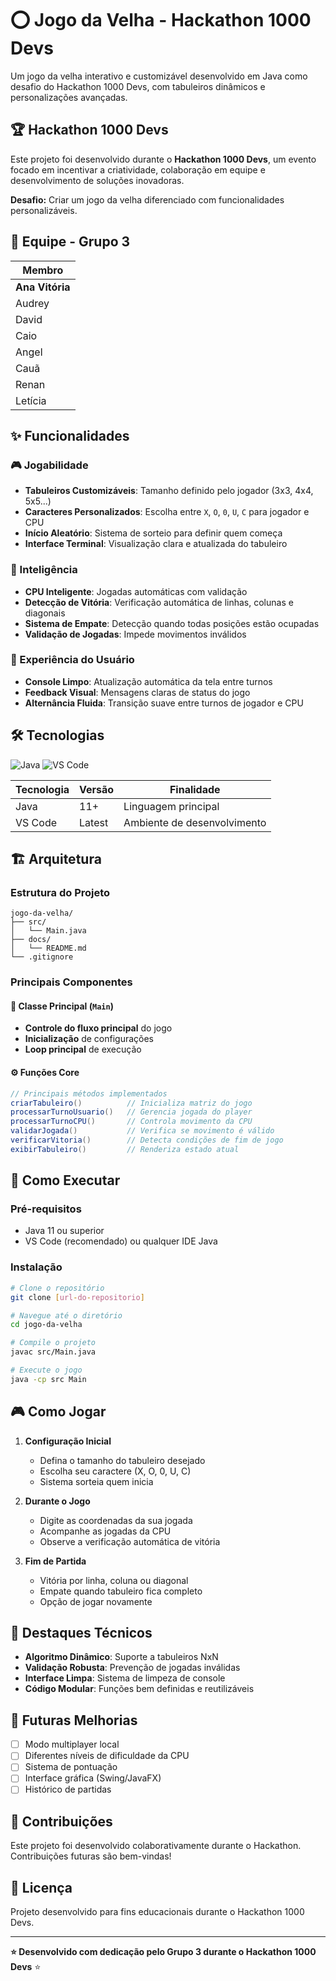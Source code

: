 # ⭕ Jogo da Velha - Hackathon 1000 Devs

Um jogo da velha interativo e customizável desenvolvido em Java como desafio do Hackathon 1000 Devs, com tabuleiros dinâmicos e personalizações avançadas.

## 🏆 Hackathon 1000 Devs

Este projeto foi desenvolvido durante o **Hackathon 1000 Devs**, um evento focado em incentivar a criatividade, colaboração em equipe e desenvolvimento de soluções inovadoras.

**Desafio:** Criar um jogo da velha diferenciado com funcionalidades personalizáveis.

## 👥 Equipe - Grupo 3

| Membro |
|--------|
| **Ana Vitória** |
| Audrey |
| David |
| Caio | 
| Angel | 
| Cauã | 
| Renan | 
| Letícia | 

## ✨ Funcionalidades

### 🎮 Jogabilidade
- **Tabuleiros Customizáveis**: Tamanho definido pelo jogador (3x3, 4x4, 5x5...)
- **Caracteres Personalizados**: Escolha entre `X`, `O`, `0`, `U`, `C` para jogador e CPU
- **Início Aleatório**: Sistema de sorteio para definir quem começa
- **Interface Terminal**: Visualização clara e atualizada do tabuleiro

### 🤖 Inteligência
- **CPU Inteligente**: Jogadas automáticas com validação
- **Detecção de Vitória**: Verificação automática de linhas, colunas e diagonais
- **Sistema de Empate**: Detecção quando todas posições estão ocupadas
- **Validação de Jogadas**: Impede movimentos inválidos

### 💫 Experiência do Usuário
- **Console Limpo**: Atualização automática da tela entre turnos
- **Feedback Visual**: Mensagens claras de status do jogo
- **Alternância Fluida**: Transição suave entre turnos de jogador e CPU

## 🛠️ Tecnologias

![Java](https://img.shields.io/badge/Java-ED8B00?style=for-the-badge&logo=java&logoColor=white)
![VS Code](https://img.shields.io/badge/VS_Code-007ACC?style=for-the-badge&logo=visual-studio-code&logoColor=white)

| Tecnologia | Versão | Finalidade |
|-----------|---------|------------|
| Java | 11+ | Linguagem principal |
| VS Code | Latest | Ambiente de desenvolvimento |

## 🏗️ Arquitetura

### Estrutura do Projeto
```
jogo-da-velha/
├── src/
│   └── Main.java
├── docs/
│   └── README.md
└── .gitignore
```

### Principais Componentes

#### 🎯 Classe Principal (`Main`)
- **Controle do fluxo principal** do jogo
- **Inicialização** de configurações
- **Loop principal** de execução

#### ⚙️ Funções Core
```java
// Principais métodos implementados
criarTabuleiro()          // Inicializa matriz do jogo
processarTurnoUsuario()   // Gerencia jogada do player
processarTurnoCPU()       // Controla movimento da CPU
validarJogada()           // Verifica se movimento é válido
verificarVitoria()        // Detecta condições de fim de jogo
exibirTabuleiro()         // Renderiza estado atual
```

## 🚀 Como Executar

### Pré-requisitos
- Java 11 ou superior
- VS Code (recomendado) ou qualquer IDE Java

### Instalação
```bash
# Clone o repositório
git clone [url-do-repositorio]

# Navegue até o diretório
cd jogo-da-velha

# Compile o projeto
javac src/Main.java

# Execute o jogo
java -cp src Main
```

## 🎮 Como Jogar

1. **Configuração Inicial**
   - Defina o tamanho do tabuleiro desejado
   - Escolha seu caractere (X, O, 0, U, C)
   - Sistema sorteia quem inicia

2. **Durante o Jogo**
   - Digite as coordenadas da sua jogada
   - Acompanhe as jogadas da CPU
   - Observe a verificação automática de vitória

3. **Fim de Partida**
   - Vitória por linha, coluna ou diagonal
   - Empate quando tabuleiro fica completo
   - Opção de jogar novamente

## 🏅 Destaques Técnicos

- **Algoritmo Dinâmico**: Suporte a tabuleiros NxN
- **Validação Robusta**: Prevenção de jogadas inválidas
- **Interface Limpa**: Sistema de limpeza de console
- **Código Modular**: Funções bem definidas e reutilizáveis

## 🚧 Futuras Melhorias

- [ ] Modo multiplayer local
- [ ] Diferentes níveis de dificuldade da CPU
- [ ] Sistema de pontuação
- [ ] Interface gráfica (Swing/JavaFX)
- [ ] Histórico de partidas

## 🤝 Contribuições

Este projeto foi desenvolvido colaborativamente durante o Hackathon. Contribuições futuras são bem-vindas!

## 📄 Licença

Projeto desenvolvido para fins educacionais durante o Hackathon 1000 Devs.

---

**⭐ Desenvolvido com dedicação pelo Grupo 3 durante o Hackathon 1000 Devs** ⭐
